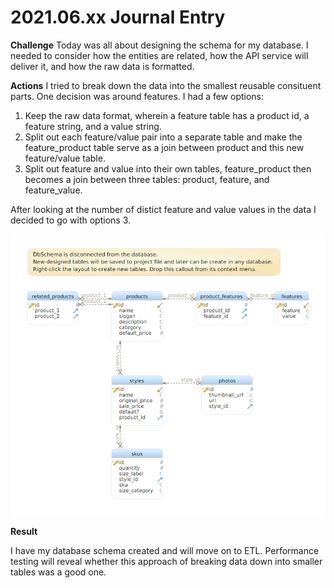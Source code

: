 # 2021.06.xx Journal Entry

**Challenge**
Today was all about designing the schema for my database. I needed to consider how the entities are related, how the API service will deliver it, and how the raw data is formatted.


**Actions**
I tried to break down the data into the smallest reusable consituent parts. One decision was around features. I had a few options:

1. Keep the raw data format, wherein a feature table has a product id, a feature string, and a value string.
2. Split out each feature/value pair into a separate table and make the feature_product table serve as a join between product and this new feature/value table.
3. Split out feature and value into their own tables, feature_product then becomes a join between three tables: product, feature, and feature_value.

After looking at the number of distict feature and value values in the data I decided to go with options 3.

![Schema Design](../postgresschema.png)


**Result**

I have my database schema created and will move on to ETL. Performance testing will reveal whether this approach of breaking data down into smaller tables was a good one.
